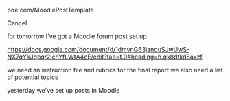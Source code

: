 
poe.com/MoodlePostTemplate

Cancel

for tomorrow 
I've got a Moodle forum post set up 


https://docs.google.com/document/d/1dmvnG63janduSJwUwS-NX7qYkJqbqr2lchYfLWtA4cE/edit?tab=t.0#heading=h.qx8dtkd8axzf 

we need an instruction file and rubrics for the final report 
we also need a list of potential topics  


yesterday we've set up posts in Moodle 
